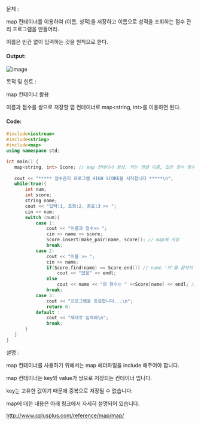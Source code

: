 문제 :

map 컨테이너를 이용하여 (이름, 성적)을 저장하고 이름으로 성적을 조회하는 점수 관리 프로그램을 만들어라.

이름은 빈칸 없이 입력하는 것을 원칙으로 한다.

#### Output:
![image](https://img1.daumcdn.net/thumb/R1280x0/?scode=mtistory2&fname=https%3A%2F%2Fk.kakaocdn.net%2Fdn%2FoKyDG%2FbtqCAQHKXzH%2Froi0kQFvFK2mzpNnb5BKG1%2Fimg.png)

목적 및 힌트 :

map 컨테이너 활용

이름과 점수를 쌍으로 저장할 맵 컨테이너로 map<string, int>를 이용하면 된다.

 #### Code:
 ```cpp
 #include<iostream>
#include<string>
#include<map>
using namespace std;
 
int main() {
    map<string, int> Score; // map 컨테이너 생성. 키는 한글 이름, 값은 정수 점수 
    
    cout << "***** 점수관리 프로그램 HIGH SCORE을 시작합니다 *****\n";
    while(true){
        int num;
        int score;
        string name;
        cout << "입력:1, 조회:2, 종료:3 >> ";
        cin >> num;
        switch (num){
            case 1:
                cout << "이름과 점수>> ";
                cin >> name >> score;
                Score.insert(make_pair(name, score)); // map에 저장 
                break;
            case 2:
                cout << "이름 >> ";
                cin >> name; 
                if(Score.find(name) == Score.end()) // name '키'를 끝까지 찾았는데 없음 
                    cout << "없음" << endl;
                else 
                    cout << name << "의 점수는 " <<Score[name] << endl; // Score에서 name의 값을 찾아 출력 
                break;
            case 3:
                cout << "프로그램을 종료합니다...\n";
                return 0;
            default :
                cout << "제대로 입력해\n";
                break; 
        }
    } 
}
```

설명 :

map 컨테이너를 사용하기 위해서는 map 헤더파일을 include 해주어야 합니다.

map 컨테이너는 key와 value가 쌍으로 저장되는 컨테이너 입니다.

key는 고유한 값이기 때문에 중복으로 저장될 수 없습니다.

map에 대한 내용은 아래 링크에서 자세히 설명되어 있습니다.

http://www.cplusplus.com/reference/map/map/

